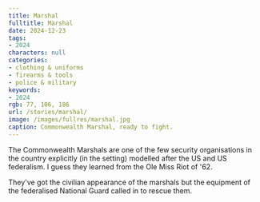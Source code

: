 ```yaml
---
title: Marshal
fulltitle: Marshal
date: 2024-12-23
tags:
- 2024
characters: null
categories:
- clothing & uniforms
- firearms & tools
- police & military
keywords:
- 2024
rgb: 77, 106, 186
url: /stories/marshal/
image: /images/fullres/marshal.jpg
caption: Commonwealth Marshal, ready to fight.
---
```

The Commonwealth Marshals are one of the few security organisations in the country explicitly (in the setting) modelled after the US and US federalism. I guess they learned from the Ole Miss Riot of '62.

They've got the civilian appearance of the marshals but the equipment of the federalised National Guard called in to rescue them.
